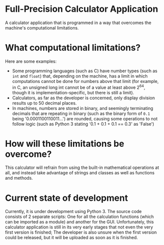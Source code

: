 # Full-Precision Calculator Application
A calculator application that is programmed in a way that overcomes the machine's computational limitations.

# What computational limitations?
Here are some examples:
- Some programming languages (such as C) have number types (such as `int` and `float`) that, depending on the machine, has a limit in which computations cannot be done for numbers above that limit (for example, in C, an unsigned long int cannot be of a value at least above 2<sup>64</sup>, though it is implementation-specific, but there is still a limit).
- Calculators, as far as the developer is concerned, only display division results up to 50 decimal places.
- In machines, numbers are stored in binary, and seemingly terminating decimals that are repeating in binary (such as the binary form of `0.1` being '0.0001100110011...') are rounded, causing some operations to not follow logic (such as Python 3 stating '0.1 + 0.1 + 0.1 == 0.3' as 'False')

# How will these limitations be overcome?
This calculator will refrain from using the built-in mathematical operations at all, and instead take advantage of strings and classes as well as functions and methods.

# Current state of development
Currently, it is under development using Python 3.
The source code consists of 2 separate scripts: One for all the calculation functions (which can be imported as a module) and another for the GUI.
Unfortunately, this calculator application is still in its very early stages that not even the very first version is finished; The developer is also unsure when the first version could be released, but it will be uploaded as soon as it is finished.
